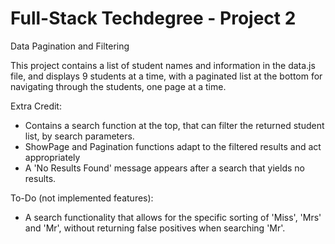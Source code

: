 # Full-Stack Techdegree - Project 2
 Data Pagination and Filtering

This project contains a list of student names and information in the data.js file, and displays 9 students at a time, with a paginated list at the bottom for navigating through the students, one page at a time.

Extra Credit: 
- Contains a search function at the top, that can filter the returned student list, by search parameters.
- ShowPage and Pagination functions adapt to the filtered results and act appropriately
- A 'No Results Found' message appears after a search that yields no results.

To-Do (not implemented features):
- A search functionality that allows for the specific sorting of 'Miss', 'Mrs' and 'Mr', without returning false positives when searching 'Mr'.